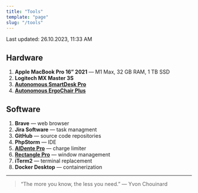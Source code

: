 ```yaml
---
title: "Tools"
template: "page"
slug: "/tools"
---
```


Last updated: 26.10.2023, 11:33 AM

## Hardware

1. **Apple MacBook Pro 16” 2021** — M1 Max, 32 GB RAM, 1 TB SSD
2. **Logitech MX Master 3S**
3. [**Autonomous SmartDesk Pro**](https://www.autonomous.ai/standing-desks/smartdesk-2-business?option1=1&option2=8&option16=36&option17=41&purchase_method=1)
4. [**Autonomous ErgoChair Plus**](https://www.autonomous.ai/office-chairs/kinn-chair?option1559=1884&purchase_method=1)

## Software

1. **Brave** — web browser
2. **Jira Software** — task managment
3. **GitHub** — source code repositories
4. **PhpStorm** — IDE
5. [**AlDente Pro**](https://apphousekitchen.com/) — charge limiter
6. [**Rectangle Pro**](https://rectangleapp.com/pro) — window management
7. **iTerm2** — terminal replacement
8. **Docker Desktop** — containerization

---

> “The more you know, the less you need.” — Yvon Chouinard
